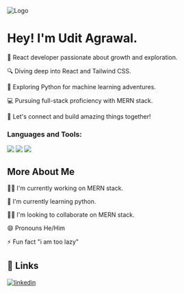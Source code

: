
![Logo](https://cdna.artstation.com/p/assets/images/images/028/102/058/original/pixel-jeff-matrix-s.gif?1593487263)


# Hey! I'm Udit Agrawal.

🚀 React developer passionate about growth and exploration.

🔍 Diving deep into React and Tailwind CSS.

🐍 Exploring Python for machine learning adventures.

💻 Pursuing full-stack proficiency with MERN stack.

👥 Let's connect and build amazing things together!


<h3 align="left">Languages and Tools:</h3>
<img src="https://skillicons.dev/icons?i=express,react,nodejs,mongodb,tailwindcss" />
<img src="https://skillicons.dev/icons?i=html,css,bootstrap,c,java" />
<img src="https://skillicons.dev/icons?i=python,javascript" />


## More About Me
👩‍💻 I'm currently working on MERN stack.

🧠 I'm currently learning python.

👯‍♀️ I'm looking to collaborate on MERN stack.

😄 Pronouns He/Him

⚡️ Fun fact "i am too lazy" 


## 🔗 Links
[![linkedin](https://img.shields.io/badge/linkedin-0A66C2?style=for-the-badge&logo=linkedin&logoColor=white)](https://www.linkedin.com/in/udit-agrawal-141292276/)


